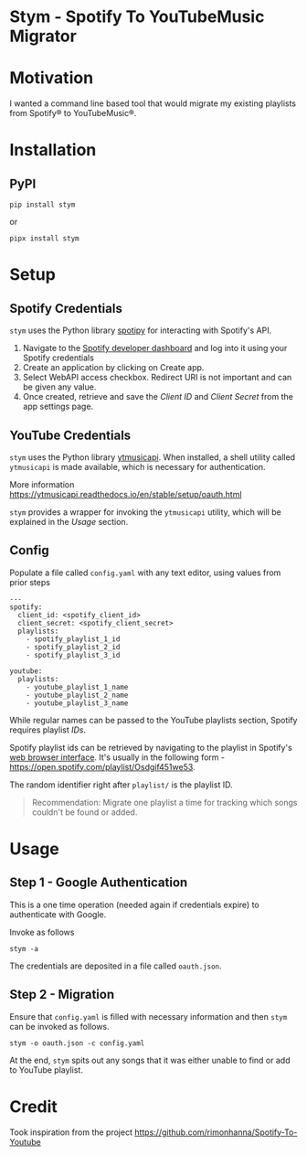 # Stym - Spotify To YouTubeMusic Migrator

# Motivation
I wanted a command line based tool that would migrate my existing playlists from Spotify® to YouTubeMusic®.

# Installation

## PyPI

`pip install stym`

or

`pipx install stym`

# Setup

## Spotify Credentials

`stym` uses the Python library [spotipy](https://pypi.org/project/spotipy/) for interacting with Spotify's API.

1. Navigate to the [Spotify developer dashboard](https://developer.spotify.com/dashboard/) and log into it using your Spotify credentials
2. Create an application by clicking on Create app.
3. Select WebAPI access checkbox. Redirect URI is not important and can be given any value.
4. Once created, retrieve and save the *Client ID* and *Client Secret* from the app settings page.

## YouTube Credentials

`stym` uses the Python library [ytmusicapi](https://ytmusicapi.readthedocs.io/en/stable/index.html). 
When installed, a shell utility called `ytmusicapi` is made available, which is necessary for authentication. 

More information https://ytmusicapi.readthedocs.io/en/stable/setup/oauth.html

`stym` provides a wrapper for invoking the `ytmusicapi` utility, which will be explained in the _Usage_ section.

## Config
Populate a file called `config.yaml` with any text editor, using values from prior steps
```
---
spotify:
  client_id: <spotify_client_id>
  client_secret: <spotify_client_secret>
  playlists:
    - spotify_playlist_1_id
    - spotify_playlist_2_id
    - spotify_playlist_3_id

youtube:
  playlists:
    - youtube_playlist_1_name
    - youtube_playlist_2_name
    - youtube_playlist_3_name
```
While regular names can be passed to the YouTube playlists section, Spotify requires playlist *IDs*. 

Spotify playlist ids can be retrieved by navigating to the playlist in Spotify's [web browser interface](https://open.spotify.com).
It's usually in the following form - https://open.spotify.com/playlist/Osdgif451we53. 

The random identifier right after `playlist/` is the playlist ID.

> Recommendation: Migrate one playlist a time for tracking which songs couldn't be found or added.

# Usage

## Step 1 - Google Authentication

This is a one time operation (needed again if credentials expire) to authenticate with Google. 

Invoke as follows

`stym -a`

The credentials are deposited in a file called `oauth.json`.

## Step 2 - Migration

Ensure that `config.yaml` is filled with necessary information and then `stym` can be invoked as follows.

`stym -o oauth.json -c config.yaml`

At the end, `stym` spits out any songs that it was either unable to find or add to YouTube playlist.

# Credit
Took inspiration from the project https://github.com/rimonhanna/Spotify-To-Youtube
